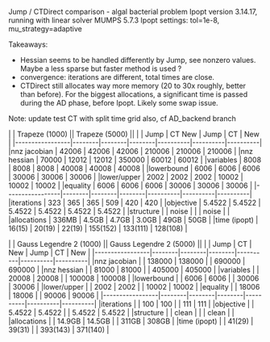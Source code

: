 Jump / CTDirect comparison - algal bacterial problem
Ipopt version 3.14.17, running with linear solver MUMPS 5.7.3
Ipopt settings: tol=1e-8, mu_strategy=adaptive

Takeaways:
- Hessian seems to be handled differently by Jump, see nonzero values.
Maybe a less sparse but faster method is used ?
- convergence: iterations are different, total times are close.
- CTDirect still allocates way more memory (20 to 30x roughly, better than before).
For the biggest allocations, a significant time is passed during the AD phase, before Ipopt.
Likely some swap issue.

Note: update test CT with split time grid also, cf AD_backend branch


|                 | Trapeze (1000)           || Trapeze (5000)               ||
|                 | Jump   | CT      New     | Jump     | CT       | New      |
|-----------------|--------|--------|--------|----------|----------|----------|
|nnz jacobian     | 42006  | 42006  | 42006  | 210006   | 210006   | 210006   |
|nnz hessian      | 70000  | 12012  | 12012  | 350000   | 60012    | 60012    |
|variables        | 8008   | 8008   | 8008   | 40008    | 40008    | 40008    |
|lowerbound       | 6006   | 6006   | 6006   | 30006    | 30006    | 30006    |
|lower/upper      | 2002   | 2002   | 2002   | 10002    | 10002    | 10002    |
|equality         | 6006   | 6006   | 6006   | 30006    | 30006    | 30006    |
|-----------------|--------|--------|--------|----------|----------|----------|
|iterations       | 323    | 365    | 365    | 509      | 420      | 420      |
|objective        | 5.4522 | 5.4522 | 5.4522 | 5.4522   | 5.4522   | 5.4522   |
|structure        |        | noise  |        |          | noise    |          |
|allocations      | 336MB  | 4.5GB  | 4.7GB  | 3.0GB    | 49GB     | 50GB     |
|time (ipopt)     | 16(15) | 20(19) | 22(19) | 155(152) | 133(111) | 128(108) |


|                 | Gauss Legendre 2 (1000)  || Gauss Legendre 2 (5000)      ||
|                 | Jump   | CT     | New    | Jump     | CT       | New      |
|-----------------|--------|--------|--------|----------|----------|----------|
|nnz jacobian     |        | 138000 | 138000 |          | 690000   | 690000   |
|nnz hessian      |        | 81000  | 81000  |          | 405000   | 405000   |
|variables        |        | 20008  | 20008  |          | 100008   | 100008   |
|lowerbound       |        | 6006   | 6006   |          | 30006    | 30006    |
|lower/upper      |        | 2002   | 2002   |          | 10002    | 10002    |
|equality         |        | 18006  | 18006  |          | 90006    | 90006    |
|-----------------|--------|--------|--------|----------|----------|----------|
|iterations       |        | 100    | 100    |          | 111      | 111      |
|objective        |        | 5.4522 | 5.4522 |          | 5.4522   | 5.4522   |
|structure        |        | clean  |        |          | clean    |          |
|allocations      |        | 14.9GB | 14.5GB |          | 311GB    | 308GB    |
|time (ipopt)     |        | 41(29) | 39(31) |          | 393(143) | 371(140) |


